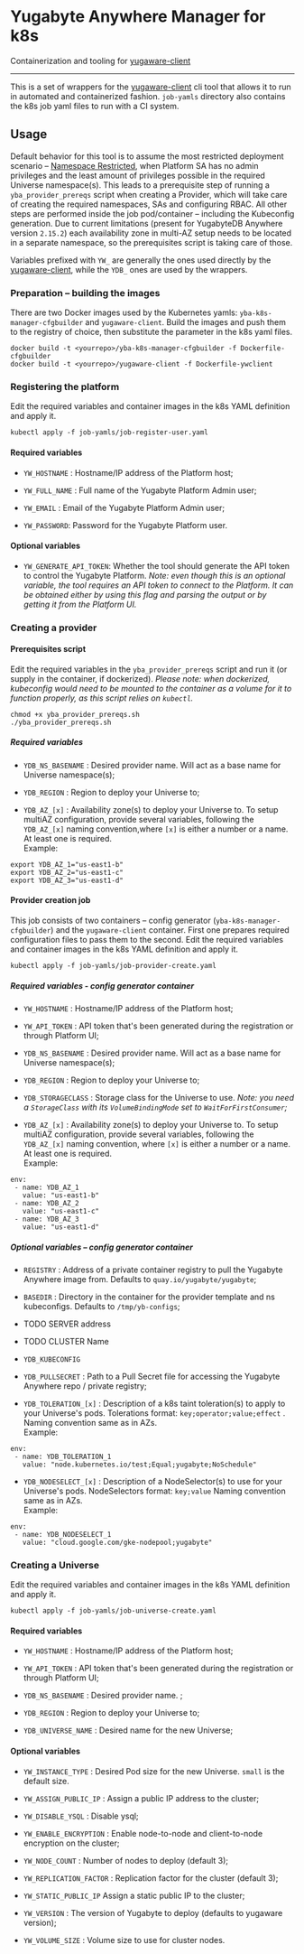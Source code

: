 # Yugabyte Anywhere Manager for k8s

Containerization and tooling for [yugaware-client](https://github.com/yugabyte/yb-tools/tree/main/yugaware-client)

---
This is a set of wrappers for the [yugaware-client](https://github.com/yugabyte/yb-tools/tree/main/yugaware-client) cli tool that allows it to run in automated and containerized fashion. `job-yamls` directory also contains the k8s job yaml files to run with a CI system.

## Usage

Default behavior for this tool is to assume the most restricted deployment scenario – [Namespace Restricted](https://docs.yugabyte.com/preview/yugabyte-platform/configure-yugabyte-platform/set-up-cloud-provider/kubernetes/#service-account), when Platform SA has no admin privileges and the least amount of privileges possible in the required Universe namespace(s). This leads to a prerequisite step of running a `yba_provider_prereqs` script when creating a Provider, which will take care of creating the required namespaces, SAs and configuring RBAC. All other steps are performed inside the job pod/container – including the Kubeconfig generation. Due to current limitations (present for YugabyteDB Anywhere version `2.15.2`) each availability zone in multi-AZ setup needs to be located in a separate namespace, so the prerequisites script is taking care of those.

Variables prefixed with `YW_` are generally the ones used directly by the [yugaware-client](https://github.com/yugabyte/yb-tools/tree/main/yugaware-client), while the `YDB_` ones are used by the wrappers.

### Preparation – building the images

There are two Docker images used by the Kubernetes yamls: `yba-k8s-manager-cfgbuilder` and `yugaware-client`.
Build the images and push them to the registry of choice, then substitute the parameter in the k8s yaml files.
```
docker build -t <yourrepo>/yba-k8s-manager-cfgbuilder -f Dockerfile-cfgbuilder
docker build -t <yourrepo>/yugaware-client -f Dockerfile-ywclient
```

### Registering the platform

Edit the required variables and container images in the k8s YAML definition and apply it.
```
kubectl apply -f job-yamls/job-register-user.yaml
```

#### Required variables

 - `YW_HOSTNAME` :           Hostname/IP address of the Platform host;

 - `YW_FULL_NAME` :          Full name of the Yugabyte Platform Admin user;

 - `YW_EMAIL` :              Email of the Yugabyte Platform Admin user;

 - `YW_PASSWORD`:            Password for the Yugabyte Platform user.

#### Optional variables

- `YW_GENERATE_API_TOKEN`:   Whether the tool should generate the API token to control the Yugabyte Platform. *Note: even though this is an optional variable, the tool requires an API token to connect to the Platform. It can be obtained either by using this flag and parsing the output or by getting it from the Platform UI.*


### Creating a provider

#### Prerequisites script

Edit the required variables in the `yba_provider_prereqs` script and run it (or supply in the container, if dockerized). *Please note: when dockerized, kubeconfig would need to be mounted to the container as a volume for it to function properly, as this script relies on `kubectl`.*
```
chmod +x yba_provider_prereqs.sh
./yba_provider_prereqs.sh
```
##### Required variables

- `YDB_NS_BASENAME` :        Desired provider name. Will act as a base name for Universe namespace(s);

- `YDB_REGION` :             Region to deploy your Universe to;

- `YDB_AZ_[x]` :             Availability zone(s) to deploy your Universe to. To setup multiAZ configuration, provide several variables, following the `YDB_AZ_[x]` naming convention,where `[x]` is either a number or a name. At least one is required.\
Example:
```
export YDB_AZ_1="us-east1-b"
export YDB_AZ_2="us-east1-c"
export YDB_AZ_3="us-east1-d"
```

#### Provider creation job

This job consists of two containers – config generator (`yba-k8s-manager-cfgbuilder`) and the `yugaware-client` container. First one prepares required configuration files to pass them to the second. Edit the required variables and container images in the k8s YAML definition and apply it.
```
kubectl apply -f job-yamls/job-provider-create.yaml
```

##### Required variables - config generator container

- `YW_HOSTNAME` :            Hostname/IP address of the Platform host;

- `YW_API_TOKEN` :           API token that's been generated during the registration or through Platform UI;

- `YDB_NS_BASENAME` :        Desired provider name. Will act as a base name for Universe namespace(s);

- `YDB_REGION` :             Region to deploy your Universe to;

- `YDB_STORAGECLASS` :       Storage class for the Universe to use. *Note: you need a `StorageClass` with its `VolumeBindingMode` set to `WaitForFirstConsumer`;*

- `YDB_AZ_[x]` :             Availability zone(s) to deploy your Universe to. To setup multiAZ configuration, provide several variables, following the `YDB_AZ_[x]` naming convention, where `[x]` is either a number or a name. At least one is required.\
Example:
```
env:
 - name: YDB_AZ_1
   value: "us-east1-b"
 - name: YDB_AZ_2
   value: "us-east1-c"
 - name: YDB_AZ_3
   value: "us-east1-d"
```


##### Optional variables – config generator container

- `REGISTRY` :               Address of a private container registry to pull the Yugabyte Anywhere image from. Defaults to `quay.io/yugabyte/yugabyte`;

- `BASEDIR` :                Directory in the container for the provider template and ns kubeconfigs. Defaults to `/tmp/yb-configs`;

- TODO SERVER address

- TODO CLUSTER Name

- `YDB_KUBECONFIG`

- `YDB_PULLSECRET` :         Path to a Pull Secret file for accessing the Yugabyte Anywhere repo / private registry;

- `YDB_TOLERATION_[x]` :     Description of a k8s taint toleration(s) to apply to your Universe's pods. Tolerations format: `key;operator;value;effect` . Naming convention same as in AZs.\
Example:
```
env:
 - name: YDB_TOLERATION_1
   value: "node.kubernetes.io/test;Equal;yugabyte;NoSchedule"
```

- `YDB_NODESELECT_[x]` :     Description of a NodeSelector(s) to use for your Universe's pods.  NodeSelectors format: `key;value` Naming convention same as in AZs.\
Example:
```
env:
 - name: YDB_NODESELECT_1
   value: "cloud.google.com/gke-nodepool;yugabyte"
```

### Creating a Universe

Edit the required variables and container images in the k8s YAML definition and apply it.
```
kubectl apply -f job-yamls/job-universe-create.yaml
```
#### Required variables

- `YW_HOSTNAME` :            Hostname/IP address of the Platform host;

- `YW_API_TOKEN` :           API token that's been generated during the registration or through Platform UI;

- `YDB_NS_BASENAME` :        Desired provider name. ;

- `YDB_REGION` :             Region to deploy your Universe to;

- `YDB_UNIVERSE_NAME` :      Desired name for the new Universe;


#### Optional variables

- `YW_INSTANCE_TYPE` :       Desired Pod size for the new Universe. `small` is the default size.

- `YW_ASSIGN_PUBLIC_IP` :    Assign a public IP address to the cluster;

- `YW_DISABLE_YSQL` :        Disable ysql;

- `YW_ENABLE_ENCRYPTION` :   Enable node-to-node and client-to-node encryption on the cluster;

- `YW_NODE_COUNT` :          Number of nodes to deploy (default 3);

- `YW_REPLICATION_FACTOR` :  Replication factor for the cluster (default 3);

- `YW_STATIC_PUBLIC_IP`      Assign a static public IP to the cluster;

- `YW_VERSION` :             The version of Yugabyte to deploy (defaults to yugaware version);

- `YW_VOLUME_SIZE` :         Volume size to use for cluster nodes.
